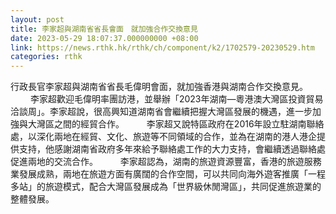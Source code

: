 ```yaml
---
layout: post
title: 李家超與湖南省省長會面　就加強合作交換意見
date: 2023-05-29 18:07:37.000000000 +08:00
link: https://news.rthk.hk/rthk/ch/component/k2/1702579-20230529.htm
categories: rthk
---
```


行政長官李家超與湖南省省長毛偉明會面，就加強香港與湖南合作交換意見。
　　 
李家超歡迎毛偉明率團訪港，並舉辦「2023年湖南—粵港澳大灣區投資貿易洽談周」。李家超說，很高興知道湖南省會繼續把握大灣區發展的機遇，進一步加強與大灣區之間的經貿合作。
　　 
李家超又說特區政府在2016年設立駐湖南聯絡處，以深化兩地在經貿、文化、旅遊等不同領域的合作，並為在湖南的港人港企提供支持，他感謝湖南省政府多年來給予聯絡處工作的大力支持，會繼續透過聯絡處促進兩地的交流合作。
　　 
李家超認為，湖南的旅遊資源豐富，香港的旅遊服務業發展成熟，兩地在旅遊方面有廣闊的合作空間，可以共同向海外遊客推廣「一程多站」的旅遊模式，配合大灣區發展成為「世界級休閒灣區」，共同促進旅遊業的整體發展。
